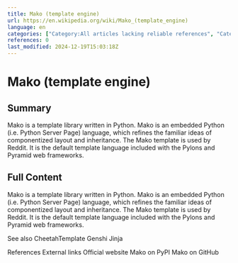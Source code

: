 ```yaml
---
title: Mako (template engine)
url: https://en.wikipedia.org/wiki/Mako_(template_engine)
language: en
categories: ["Category:All articles lacking reliable references", "Category:All stub articles", "Category:Articles lacking reliable references from March 2022", "Category:Articles with multiple maintenance issues", "Category:Articles with short description", "Category:Computer programming tool stubs", "Category:Official website different in Wikidata and Wikipedia", "Category:Python (programming language) libraries", "Category:Short description is different from Wikidata", "Category:Template engines"]
references: 0
last_modified: 2024-12-19T15:03:18Z
---
```


# Mako (template engine)

## Summary

Mako is a template library written in Python. Mako is an embedded Python (i.e. Python Server Page) language, which refines the familiar ideas of componentized layout and inheritance. The Mako template is used by Reddit.  It is the default template language included with the Pylons and Pyramid web frameworks.

## Full Content

Mako is a template library written in Python. Mako is an embedded Python (i.e. Python Server Page) language, which refines the familiar ideas of componentized layout and inheritance. The Mako template is used by Reddit.  It is the default template language included with the Pylons and Pyramid web frameworks.

See also
CheetahTemplate
Genshi
Jinja

References
External links
Official website
Mako on PyPI
Mako on GitHub
